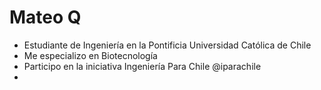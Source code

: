 # Mateo Q

- Estudiante de Ingeniería en la Pontificia Universidad Católica de Chile
- Me especializo en Biotecnología
- Participo en la iniciativa Ingeniería Para Chile @iparachile
- 
  

<!--
### Hi there 👋
**MatQu19/MatQu19** is a ✨ _special_ ✨ repository because its `README.md` (this file) appears on your GitHub profile.

Here are some ideas to get you started:

- 🔭 I’m currently working on ...
- 🌱 I’m currently learning ...
- 👯 I’m looking to collaborate on ...
- 🤔 I’m looking for help with ...
- 💬 Ask me about ...
- 📫 How to reach me: ...
- 😄 Pronouns: ...
- ⚡ Fun fact: ...
-->
